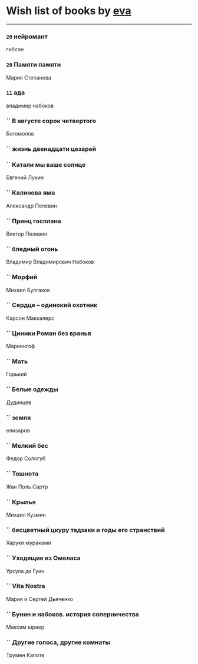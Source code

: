 # Wish list of books by [eva](https://plus.google.com/u/0/111656270551033014778/)
---

### `20` нейромант
гибсон

### `20` Памяти памяти
Мария Степанова

### `11` ада
владимир набоков

### `` В августе сорок четвертого
Богомолов

### `` жизнь двенадцати цезарей

### `` Катали мы ваше солнце
Евгений Лукин

### `` Калинова яма
Александр Пелевин

### `` Принц госплана
Виктор Пелевин

### `` бледный огонь
Владимир Владимирович Набоков

### `` Морфий
Михаил Булгаков

### `` Сердце – одинокий охотник
Карсон Маккалерс

### `` Циники Роман без вранья
Мариенгоф

### `` Мать
Горький

### `` Белые одежды
Дудинцев

### `` земля
елизаров

### `` Мелкий бес
Федор Сологуб

### `` Тошнота
Жан Поль Сартр

### `` Крылья
Михаил Кузмин

### `` бесцветный цкуру тадзаки и годы его странствий
Харуки мураками

### `` Уходящие из Омеласа
Урсула де Гуин

### `` Vita Nostra
Мария и Сергей Дьяченко

### `` Бунин и набоков. история соперничества
Максим шраер

### `` Другие голоса, другие комнаты
Трумен Капоте

